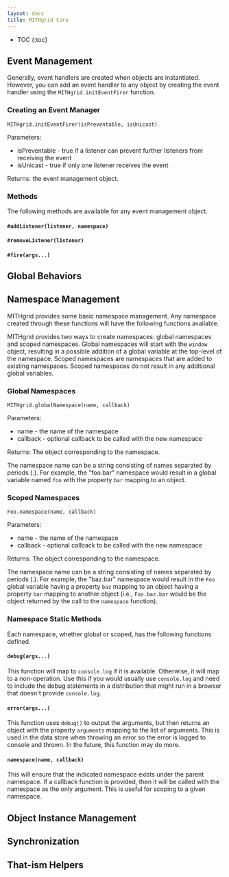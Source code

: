 ```yaml
---
layout: docs
title: MITHgrid Core
---
```


* TOC
{:toc}

## Event Management

Generally, event handlers are created when objects are instantiated. However, you can add an event handler to any
object by creating the event handler using the `MITHgrid.initEventFirer` function.

### Creating an Event Manager

`MITHgrid.initEventFirer(isPreventable, isUnicast)`

Parameters:

* isPreventable - true if a listener can prevent further listeners from receiving the event
* isUnicast - true if only one listener receives the event

Returns: the event management object.

### Methods

The following methods are available for any event management object.

#### `#addListener(listener, namespace)`

#### `#removeListener(listener)`

#### `#fire(args...)`

## Global Behaviors

## Namespace Management

MITHgrid provides some basic namespace management. Any namespace created through these functions will
have the following functions available.

MITHgrid provides two ways to create namespaces: global namespaces and scoped namespaces.
Global namespaces will start with the `window` object, resulting in a possible addition of a global
variable at the top-level of the namespace. Scoped namespaces are namespaces that are added to
existing namespaces. Scoped namespaces do not result in any additional global variables.

### Global Namespaces

`MITHgrid.globalNamespace(name, callback)`

Parameters:

* name - the name of the namespace
* callback - optional callback to be called with the new namespace

Returns: The object corresponding to the namespace.

The namespace name can be a string consisting of names separated by periods (.). For example, the
"foo.bar" namespace would result in a global variable named `foo` with the property `bar` mapping
to an object.

### Scoped Namespaces

`Foo.namespace(name, callback)`

Parameters:

* name - the name of the namespace
* callback - optional callback to be called with the new namespace

Returns: The object corresponding to the namespace.

The namespace name can be a string consisting of names separated by periods (.). For example, the
"baz.bar" namespace would result in the `Foo` global variable having a property `baz` mapping to
an object having a property `bar` mapping to another object (i.e., `Foo.baz.bar` would be the
object returned by the call to the `namespace` function).

### Namespace Static Methods

Each namespace, whether global or scoped, has the following functions defined.

#### `debug(args...)`

This function will map to `console.log` if it is available. Otherwise, it will map to a non-operation.
Use this if you would usually use `console.log` and need to include the debug statements in a
distribution that might run in a browser that doesn't provide `console.log`.

#### `error(args...)`

This function uses `debug()` to output the arguments, but then returns an object with the property
`arguments` mapping to the list of arguments. This is used in the data store when throwing an error
so the error is logged to console and thrown. In the future, this function may do more.

#### `namespace(name, callback)`

This will ensure that the indicated namespace exists under the parent namespace. If a callback
function is provided, then it will be called with the namespace as the only argument. This is
useful for scoping to a given namespace.

## Object Instance Management

## Synchronization

## That-ism Helpers
